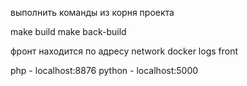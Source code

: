 выполнить команды из корня проекта

make build
make back-build

фронт находится по адресу network
docker logs front

php - localhost:8876
python - localhost:5000
